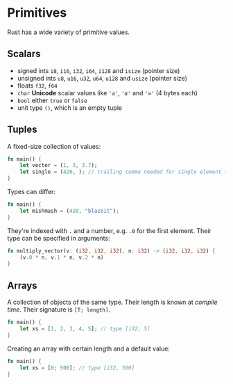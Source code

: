# Primitives

Rust has a wide variety of primitive values.

## Scalars

* signed ints `i8`, `i16`, `i32`, `i64`, `i128` and `isize` (pointer size)
* unsigned ints `u8`, `u16`, `u32`, `u64`, `u128` and `usize` (pointer size)
* floats `f32`, `f64`
* `char` **Unicode** scalar values like `'a'`, `'α'` and `'∞'` (4 bytes each)
* `bool` either `true` or `false`
* unit type `()`, which is an empty tuple

## Tuples

A fixed-size collection of values:

```rust
fn main() {
    let vector = (1, 3, 3.7);
    let single = (420, ); // trailing comma needed for single element tuples
}
```

Types can differ:

```rust
fn main() {
    let mishmash = (420, "blazeit");
}
```

They're indexed with `.` and a number, e.g. `.0` for the first element. Their
type can be specified in arguments:

```rust
fn multiply_vector(v: (i32, i32, i32), n: i32) -> (i32, i32, i32) {
    (v.0 * n, v.1 * n, v.2 * n)
}
```

## Arrays

A collection of objects of the same type. Their length is known at _compile
time_. Their signature is `[T; length]`.

```rust
fn main() {
    let xs = [1, 2, 3, 4, 5]; // type [i32; 5]
}
```

Creating an array with certain length and a default value:

```rust
fn main() {
    let xs = [0; 500]; // type [i32, 500]
}
```
